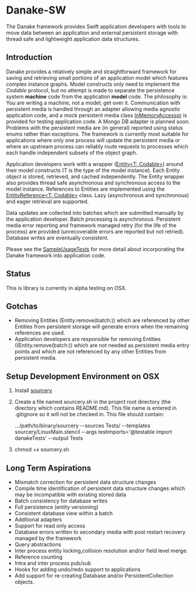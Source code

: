 # Danake-SW

The Danake framework provides Swift application developers with tools to move data between an application and external persistent storage with thread safe and lightweight application data structures.

## Introduction

Danake provides a relatively simple and straightforward framework for saving and retrieving small portions of an application model which features complex instance graphs. Model constructs only need to implement the *Codable* protocol, but no attempt is made to separate the persistence system **machine** code from the application **model** code. The philosophy is: You are writing a machine, not a model; get over it. Communication with persistent media is handled through an adapter allowing media agnostic application code, and a mock persistent media class [InMemoryAccessor](https://github.com/neallester/danake-sw/blob/master/Sources/danake/InMemoryAccessor.swift) is provided for testing application code. A Mongo DB adapter is planned soon. Problems with the persistent media are (in general) reported using status enums rather than exceptions. The framework is currently most suitable for applications where only one process will update the persistent media or where an upstream process can reliably route requests to processes which each handle independent subsets of the object graph.

Application developers work with a wrapper ([Entity<T: Codable>](https://github.com/neallester/danake-sw/blob/master/Sources/danake/entity.swift)) around their model constructs (T is the type of the model instance). Each Entity object is stored, retrieved, and cached independently. The Entity wrapper also provides thread safe asynchronous and synchronous access to the model instance. References to Entities are implemented using the [EntityReference<T: Codable>](https://github.com/neallester/danake-sw/blob/master/Sources/danake/EntityReference.swift) class. Lazy (asynchronous and synchronous) and eager retrieval are supported.

Data updates are collected into batches which are submitted manually by the application developer. Batch processing is asynchronous. Persistent media error reporting and framework managed retry (for the life of the process) are provided (unrecoverable errors are reported but not retried). Database writes are eventually consistent.

Please see the [SampleUsageTests](https://github.com/neallester/danake-sw/blob/master/Tests/danakeTests/SampleUsageTests.swift) for more detail about incorporating the Danake framework into application code.

## Status

This is library is currently in alpha testing on OSX.

## Gotchas

* Removing Entities (Entity.remove(batch:)) which are referenced by other Entities from persistent storage will generate errors when the remaining references are used. 
* Application developers are responsible for removing Entities ((Entity.remove(batch:)) which are not needed as persistent media entry points and which are not referenced by any other Entities from persistent media.

## Setup Development Environment on OSX
1. Install [sourcery](https://github.com/krzysztofzablocki/Sourcery)
1. Create a file named sourcery.sh in the project root directory (the directory which contains README.md). This file name is entered in .gitignore so it will not be checked in. This file should contain:

   .../path/to/binary/sourcery --sources Tests/ --templates sourcery/LinuxMain.stencil --args testimports='@testable import danakeTests' --output Tests
1. chmod +x sourcery.sh

## Long Term Aspirations
* Mismatch correction for persistent data structure changes
* Compile time identification of persistent data structure changes which may be incompatible with existing stored data
* Batch consistency for database writes
* Full persistence (entity versioning)
* Consistent database view within a batch
* Additional adapters
* Support for read only access
* Database errors written to secondary media with post restart recovery managed by the framework
* Query abstractions
* Inter process entity locking,collision resolution and/or field level merge.
* Reference counting
* Intra and inter process pub/sub
* Hooks for adding undo/redo support to applications
* Add support for re-creating Database and/or PersistentCollection objects.


